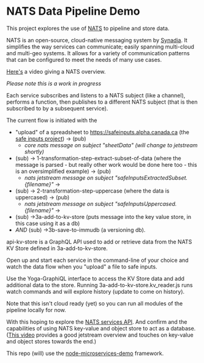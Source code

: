 # NATS Data Pipeline Demo

This project explores the use of [NATS](https://nats.io/) to pipeline and store data.  

NATS is an open-source, cloud-native messaging system by [Synadia](https://synadia.com/). It simplifies the way services can communicate; easily spanning multi-cloud and multi-geo systems.  It allows for a variety of communication patterns that can be configured to meet the needs of many use cases.

[Here's](https://www.youtube.com/watch?v=hjXIUPZ7ArM&t=1s) a video giving a NATS overview.

*Please note this is a work in progress*

Each service subscribes and listens to a NATS subject (like a channel), performs a function, then publishes to a different NATS subject (that is then subscribed to by a subsequent service). 

The current flow is initiated with the 
* "upload" of a spreadsheet to https://safeinputs.alpha.canada.ca (the [safe inputs project](https://github.com/PHACDataHub/safe-inputs)) -> (pub)
  * *core nats message on subject "sheetData" (will change to jetstream shortly)* 
* (sub) -> 1-transformation-step-extract-subset-of-data (where the message is parsed - but really other work would be done here too - this is an oversimplified example) -> (pub)
  * *nats jetstream message on subject "safeInputsExtractedSubset.{filename}"* -> 
* (sub) -> 2-transformation-step-uppercase (where the data is uppercased) -> (pub) 
  * *nats jetstream message on subject "safeInputsUppercased.{filename}"* -> 
* (sub) ->3a-add-to-kv-store (puts message into the key value store, in this case using it as a db) 
* *AND* (sub) ->3b-save-to-immudb (a versioning db).  

api-kv-store is a GraphQL API used to add or retrieve data from the NATS KV Store defined in 3a-add-to-kv-store. 

Open up and start each service in the command-line of your choice and watch the data flow when you "upload" a file to safe inputs. 

Use the Yoga-GraphiQL interface to access the KV Store data and add additional data to the store. 
Running 3a-add-to-kv-store.kv_reader.js runs watch commands and will explore history (update to come on history).

Note that this isn't cloud ready (yet) so you can run all modules of the pipeline locally for now. 

With this hoping to explore the [NATS services API](https://www.youtube.com/watch?v=vUWw3HVY35E).  And confirm and the capabilities of using NATS key-value and object store to act as a database. ([This video](https://www.youtube.com/watch?v=EJJ2SG-cKyM) provides a good jetstream overview and touches on key-value and object stores towards the end.) 

This repo (will) use the [node-microservices-demo](https://github.com/PHACDataHub/node-microservices-demo) framework.

 
